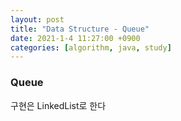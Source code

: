 ```yaml
---
layout: post
title: "Data Structure - Queue"
date: 2021-1-4 11:27:00 +0900
categories: [algorithm, java, study]
---
```


### Queue

구현은 LinkedList로 한다
